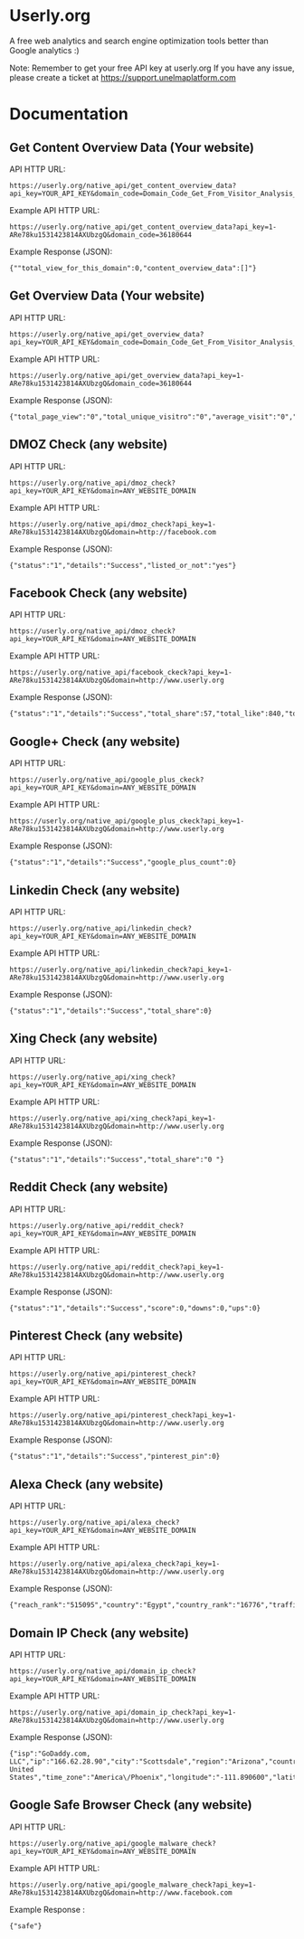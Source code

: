 # Userly.org 

A free web analytics and search engine optimization tools better than Google analytics :)

Note: Remember to get your free API key at userly.org 
If you have any issue, please create a ticket at https://support.unelmaplatform.com 


# Documentation

## Get Content Overview Data (Your website)

API HTTP URL:
```
https://userly.org/native_api/get_content_overview_data?api_key=YOUR_API_KEY&domain_code=Domain_Code_Get_From_Visitor_Analysis_Menu
```
Example API HTTP URL:
```
https://userly.org/native_api/get_content_overview_data?api_key=1-ARe78ku1531423814AXUbzgQ&domain_code=36180644
```
Example Response (JSON):
```
{""total_view_for_this_domain":0,"content_overview_data":[]"}
```
## Get Overview Data (Your website)

API HTTP URL:
```
https://userly.org/native_api/get_overview_data?api_key=YOUR_API_KEY&domain_code=Domain_Code_Get_From_Visitor_Analysis_Menu
```
Example API HTTP URL:
```
https://userly.org/native_api/get_overview_data?api_key=1-ARe78ku1531423814AXUbzgQ&domain_code=36180644
```
Example Response (JSON):
```
{"total_page_view":"0","total_unique_visitro":"0","average_visit":"0","average_stay_time":"0:0:0","bounce_rate":0}
```
## DMOZ Check (any website)

API HTTP URL:
```
https://userly.org/native_api/dmoz_check?api_key=YOUR_API_KEY&domain=ANY_WEBSITE_DOMAIN
```
Example API HTTP URL:
```
https://userly.org/native_api/dmoz_check?api_key=1-ARe78ku1531423814AXUbzgQ&domain=http://facebook.com
```
Example Response (JSON):
```
{"status":"1","details":"Success","listed_or_not":"yes"}
```
## Facebook Check (any website)

API HTTP URL:
```
https://userly.org/native_api/dmoz_check?api_key=YOUR_API_KEY&domain=ANY_WEBSITE_DOMAIN
```
Example API HTTP URL:
```
https://userly.org/native_api/facebook_ckeck?api_key=1-ARe78ku1531423814AXUbzgQ&domain=http://www.userly.org
```
Example Response (JSON):
```
{"status":"1","details":"Success","total_share":57,"total_like":840,"total_comment":22}
```
## Google+ Check (any website)

API HTTP URL:
```
https://userly.org/native_api/google_plus_ckeck?api_key=YOUR_API_KEY&domain=ANY_WEBSITE_DOMAIN
```
Example API HTTP URL:
```
https://userly.org/native_api/google_plus_ckeck?api_key=1-ARe78ku1531423814AXUbzgQ&domain=http://www.userly.org
```
Example Response (JSON):
```
{"status":"1","details":"Success","google_plus_count":0}
```

## Linkedin Check (any website)

API HTTP URL:
```
https://userly.org/native_api/linkedin_check?api_key=YOUR_API_KEY&domain=ANY_WEBSITE_DOMAIN
```

Example API HTTP URL:
```
https://userly.org/native_api/linkedin_check?api_key=1-ARe78ku1531423814AXUbzgQ&domain=http://www.userly.org
```

Example Response (JSON):
```
{"status":"1","details":"Success","total_share":0}
```

## Xing Check (any website)

API HTTP URL:
```
https://userly.org/native_api/xing_check?api_key=YOUR_API_KEY&domain=ANY_WEBSITE_DOMAIN
```
Example API HTTP URL:
```
https://userly.org/native_api/xing_check?api_key=1-ARe78ku1531423814AXUbzgQ&domain=http://www.userly.org
```

Example Response (JSON):
```
{"status":"1","details":"Success","total_share":"0 "}
```

## Reddit Check (any website)

API HTTP URL:
```
https://userly.org/native_api/reddit_check?api_key=YOUR_API_KEY&domain=ANY_WEBSITE_DOMAIN
```

Example API HTTP URL:
```
https://userly.org/native_api/reddit_check?api_key=1-ARe78ku1531423814AXUbzgQ&domain=http://www.userly.org
```

Example Response (JSON):
```
{"status":"1","details":"Success","score":0,"downs":0,"ups":0}
```

## Pinterest Check (any website)

API HTTP URL:
```
https://userly.org/native_api/pinterest_check?api_key=YOUR_API_KEY&domain=ANY_WEBSITE_DOMAIN
```

Example API HTTP URL:
```
https://userly.org/native_api/pinterest_check?api_key=1-ARe78ku1531423814AXUbzgQ&domain=http://www.userly.org
```

Example Response (JSON):
```
{"status":"1","details":"Success","pinterest_pin":0}
```

## Alexa Check (any website)

API HTTP URL:
```
https://userly.org/native_api/alexa_check?api_key=YOUR_API_KEY&domain=ANY_WEBSITE_DOMAIN
```

Example API HTTP URL:
```
https://userly.org/native_api/alexa_check?api_key=1-ARe78ku1531423814AXUbzgQ&domain=http://www.userly.org
```

Example Response (JSON):
```
{"reach_rank":"515095","country":"Egypt","country_rank":"16776","traffic_rank":"429248"}
```

## Domain IP Check (any website)

API HTTP URL:
```
https://userly.org/native_api/domain_ip_check?api_key=YOUR_API_KEY&domain=ANY_WEBSITE_DOMAIN
```

Example API HTTP URL:
```
https://userly.org/native_api/domain_ip_check?api_key=1-ARe78ku1531423814AXUbzgQ&domain=http://www.userly.org
```

Example Response (JSON):
```
{"isp":"GoDaddy.com, LLC","ip":"166.62.28.90","city":"Scottsdale","region":"Arizona","country":" United States","time_zone":"America\/Phoenix","longitude":"-111.890600","latitude":"33.611900"}
```

## Google Safe Browser Check (any website)

API HTTP URL:
```
https://userly.org/native_api/google_malware_check?api_key=YOUR_API_KEY&domain=ANY_WEBSITE_DOMAIN
```

Example API HTTP URL:
```
https://userly.org/native_api/google_malware_check?api_key=1-ARe78ku1531423814AXUbzgQ&domain=http://www.facebook.com
```

Example Response :
```
{"safe"}
```
